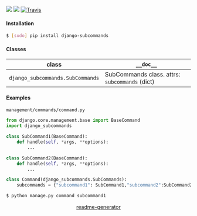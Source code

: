 <!--
https://pypi.org/project/readme-generator/
-->

[![](https://img.shields.io/pypi/pyversions/django-subcommands.svg?longCache=True)](https://pypi.org/project/django-subcommands/)
[![](https://img.shields.io/pypi/v/django-subcommands.svg?maxAge=3600)](https://pypi.org/project/django-subcommands/)
[![Travis](https://api.travis-ci.org/looking-for-a-job/django-subcommands.py.svg?branch=master)](https://travis-ci.org/looking-for-a-job/django-subcommands.py/)

#### Installation
```bash
$ [sudo] pip install django-subcommands
```

#### Classes
class|`__doc__`
-|-
`django_subcommands.SubCommands` |SubCommands class. attrs: `subcommands` (dict)

#### Examples
`management/commands/command.py`
```python
from django.core.management.base import BaseCommand
import django_subcommands

class SubCommand1(BaseCommand):
    def handle(self, *args, **options):
        ...

class SubCommand2(BaseCommand):
    def handle(self, *args, **options):
        ...

class Command(django_subcommands.SubCommands):
    subcommands = {"subcommand1": SubCommand1,"subcommand2":SubCommand2}
```

```bash
$ python manage.py command subcommand1
```

<p align="center">
    <a href="https://pypi.org/project/readme-generator/">readme-generator</a>
</p>
